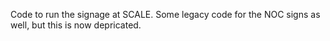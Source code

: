 Code to run the signage at SCALE. Some legacy code for the NOC signs as well, but this is now depricated.
